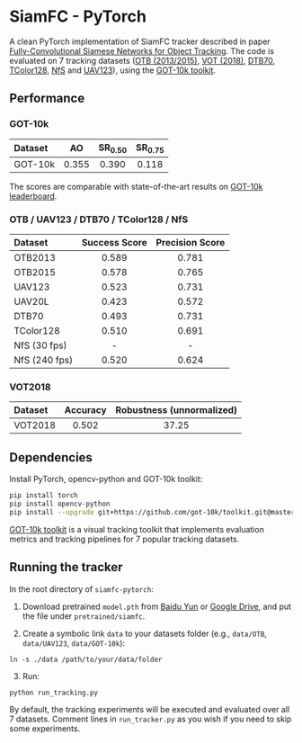 # SiamFC - PyTorch

A clean PyTorch implementation of SiamFC tracker described in paper [Fully-Convolutional Siamese Networks for Object Tracking](https://www.robots.ox.ac.uk/~luca/siamese-fc.html). The code is evaluated on 7 tracking datasets ([OTB (2013/2015)](http://cvlab.hanyang.ac.kr/tracker_benchmark/index.html), [VOT (2018)](http://votchallenge.net), [DTB70](https://github.com/flyers/drone-tracking), [TColor128](http://www.dabi.temple.edu/~hbling/data/TColor-128/TColor-128.html), [NfS](http://ci2cv.net/nfs/index.html) and [UAV123](https://ivul.kaust.edu.sa/Pages/pub-benchmark-simulator-uav.aspx)), using the [GOT-10k toolkit](https://github.com/got-10k/toolkit).

## Performance

### GOT-10k

| Dataset | AO    | SR<sub>0.50</sub> | SR<sub>0.75</sub> |
|:------- |:-----:|:-----------------:|:-----------------:|
| GOT-10k | 0.355 | 0.390             | 0.118             |

The scores are comparable with state-of-the-art results on [GOT-10k leaderboard](http://got-10k.aitestunion.com/leaderboard).

### OTB / UAV123 / DTB70 / TColor128 / NfS

| Dataset       | Success Score    | Precision Score |
|:-----------   |:----------------:|:----------------:|
| OTB2013       | 0.589            | 0.781            |
| OTB2015       | 0.578            | 0.765            |
| UAV123        | 0.523            | 0.731            |
| UAV20L        | 0.423            | 0.572            |
| DTB70         | 0.493            | 0.731            |
| TColor128     | 0.510            | 0.691            |
| NfS (30 fps)  | -                | -                |
| NfS (240 fps) | 0.520            | 0.624            |

### VOT2018

| Dataset       | Accuracy    | Robustness (unnormalized) |
|:-----------   |:-----------:|:-------------------------:|
| VOT2018       | 0.502       | 37.25                     |

## Dependencies

Install PyTorch, opencv-python and GOT-10k toolkit:

```bash
pip install torch
pip install opencv-python
pip install --upgrade git+https://github.com/got-10k/toolkit.git@master
```

[GOT-10k toolkit](https://github.com/got-10k/toolkit) is a visual tracking toolkit that implements evaluation metrics and tracking pipelines for 7 popular tracking datasets.

## Running the tracker

In the root directory of `siamfc-pytorch`:

1. Download pretrained `model.pth` from [Baidu Yun](https://pan.baidu.com/s/1TT7ebFho63Lw2D7CXLqwjQ) or [Google Drive](https://drive.google.com/open?id=1Qu5K8bQhRAiexKdnwzs39lOko3uWxEKm), and put the file under `pretrained/siamfc`.

2. Create a symbolic link `data` to your datasets folder (e.g., `data/OTB`, `data/UAV123`, `data/GOT-10k`):

```
ln -s ./data /path/to/your/data/folder
```

3. Run:

```
python run_tracking.py
```

By default, the tracking experiments will be executed and evaluated over all 7 datasets. Comment lines in `run_tracker.py` as you wish if you need to skip some experiments.
